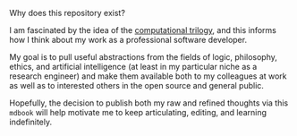 Why does this repository exist?

I am fascinated by the idea of the [computational trilogy][1], and this informs
how I think about my work as a professional software developer.

My goal is to pull useful abstractions from the fields of logic, philosophy,
ethics, and artificial intelligence (at least in my particular niche as a
research engineer) and make them available both to my colleagues at work as well
as to interested others in the open source and general public.

Hopefully, the decision to publish both my raw and refined thoughts via this
`mdbook` will help motivate me to keep articulating, editing, and learning
indefinitely.

[1]: https://ncatlab.org/nlab/show/computational+trilogy
